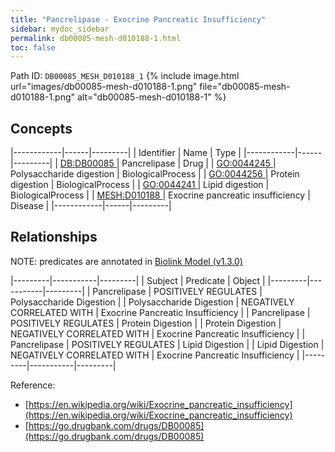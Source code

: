 ```yaml
---
title: "Pancrelipase - Exocrine Pancreatic Insufficiency"
sidebar: mydoc_sidebar
permalink: db00085-mesh-d010188-1.html
toc: false 
---
```



Path ID: `DB00085_MESH_D010188_1`
{% include image.html url="images/db00085-mesh-d010188-1.png" file="db00085-mesh-d010188-1.png" alt="db00085-mesh-d010188-1" %}

## Concepts

|------------|------|---------|
| Identifier | Name | Type    |
|------------|------|---------|
| <a href="https://identifiers.org/DB:DB00085">DB:DB00085 </a> | Pancrelipase | Drug |
| <a href="https://identifiers.org/GO:0044245">GO:0044245 </a> | Polysaccharide digestion | BiologicalProcess |
| <a href="https://identifiers.org/GO:0044256">GO:0044256 </a> | Protein digestion | BiologicalProcess |
| <a href="https://identifiers.org/GO:0044241">GO:0044241 </a> | Lipid digestion | BiologicalProcess |
| <a href="https://identifiers.org/MESH:D010188">MESH:D010188 </a> | Exocrine pancreatic insufficiency | Disease |
|------------|------|---------|

## Relationships


NOTE: predicates are annotated in <a href="https://github.com/biolink/biolink-model/releases/tag/v1.3.0">Biolink Model (v1.3.0)</a>

|---------|-----------|---------|
| Subject | Predicate | Object  |
|---------|-----------|---------|
| Pancrelipase | POSITIVELY REGULATES | Polysaccharide Digestion |
| Polysaccharide Digestion | NEGATIVELY CORRELATED WITH | Exocrine Pancreatic Insufficiency |
| Pancrelipase | POSITIVELY REGULATES | Protein Digestion |
| Protein Digestion | NEGATIVELY CORRELATED WITH | Exocrine Pancreatic Insufficiency |
| Pancrelipase | POSITIVELY REGULATES | Lipid Digestion |
| Lipid Digestion | NEGATIVELY CORRELATED WITH | Exocrine Pancreatic Insufficiency |
|---------|-----------|---------|

Reference: 
  - [https://en.wikipedia.org/wiki/Exocrine_pancreatic_insufficiency](https://en.wikipedia.org/wiki/Exocrine_pancreatic_insufficiency)
  - [https://go.drugbank.com/drugs/DB00085](https://go.drugbank.com/drugs/DB00085)
